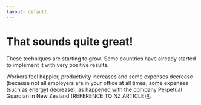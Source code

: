 ```yaml
---
layout: default
---
```


# That sounds quite great!

These techniques are starting to grow. Some countries have already started to implement it with very positive results. 

Workers feel happier, productivity increases and some expenses decrease (because not all employers are in your office at all times, some expenses (such as energy) decrease), as happened with the company Perpetual Guardian in New Zealand (REFERENCE TO NZ ARTICLE)[#](https://sararodrig.github.io/workforce-future/references).
